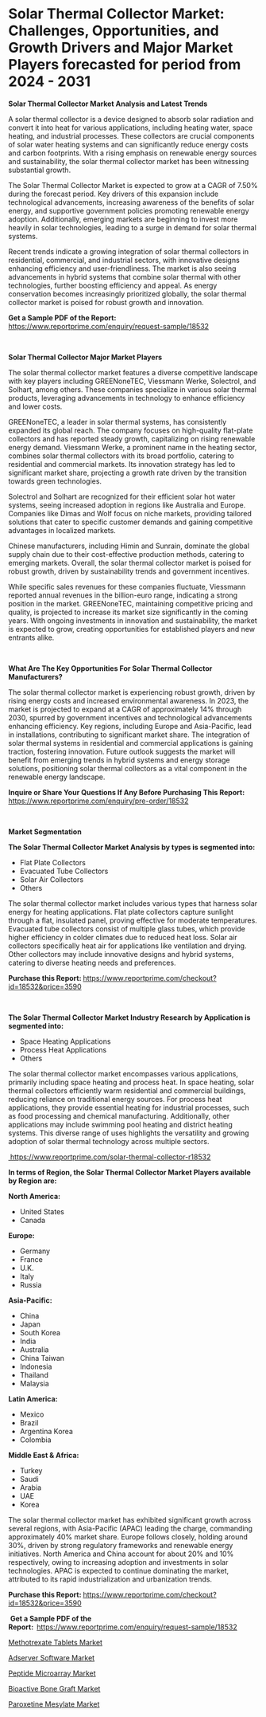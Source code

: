 <p><h1>Solar Thermal Collector Market: Challenges, Opportunities, and Growth Drivers and Major Market Players forecasted for period from 2024 - 2031</h1></p><p><strong>Solar Thermal Collector Market Analysis and Latest Trends</strong></p>
<p><p>A solar thermal collector is a device designed to absorb solar radiation and convert it into heat for various applications, including heating water, space heating, and industrial processes. These collectors are crucial components of solar water heating systems and can significantly reduce energy costs and carbon footprints. With a rising emphasis on renewable energy sources and sustainability, the solar thermal collector market has been witnessing substantial growth.</p><p>The Solar Thermal Collector Market is expected to grow at a CAGR of 7.50% during the forecast period. Key drivers of this expansion include technological advancements, increasing awareness of the benefits of solar energy, and supportive government policies promoting renewable energy adoption. Additionally, emerging markets are beginning to invest more heavily in solar technologies, leading to a surge in demand for solar thermal systems.</p><p>Recent trends indicate a growing integration of solar thermal collectors in residential, commercial, and industrial sectors, with innovative designs enhancing efficiency and user-friendliness. The market is also seeing advancements in hybrid systems that combine solar thermal with other technologies, further boosting efficiency and appeal. As energy conservation becomes increasingly prioritized globally, the solar thermal collector market is poised for robust growth and innovation.</p></p>
<p><strong>Get a Sample PDF of the Report:&nbsp;</strong> <a href="https://www.reportprime.com/enquiry/request-sample/18532?utm_campaign=1137&utm_medium=2&utm_source=Github&utm_content=ia&utm_term=21112024&utm_id=solar-thermal-collector">https://www.reportprime.com/enquiry/request-sample/18532</a></p>
<p>&nbsp;</p>
<p><strong>Solar Thermal Collector Major Market Players</strong></p>
<p><p>The solar thermal collector market features a diverse competitive landscape with key players including GREENoneTEC, Viessmann Werke, Solectrol, and Solhart, among others. These companies specialize in various solar thermal products, leveraging advancements in technology to enhance efficiency and lower costs.</p><p>GREENoneTEC, a leader in solar thermal systems, has consistently expanded its global reach. The company focuses on high-quality flat-plate collectors and has reported steady growth, capitalizing on rising renewable energy demand. Viessmann Werke, a prominent name in the heating sector, combines solar thermal collectors with its broad portfolio, catering to residential and commercial markets. Its innovation strategy has led to significant market share, projecting a growth rate driven by the transition towards green technologies.</p><p>Solectrol and Solhart are recognized for their efficient solar hot water systems, seeing increased adoption in regions like Australia and Europe. Companies like Dimas and Wolf focus on niche markets, providing tailored solutions that cater to specific customer demands and gaining competitive advantages in localized markets.</p><p>Chinese manufacturers, including Himin and Sunrain, dominate the global supply chain due to their cost-effective production methods, catering to emerging markets. Overall, the solar thermal collector market is poised for robust growth, driven by sustainability trends and government incentives.</p><p>While specific sales revenues for these companies fluctuate, Viessmann reported annual revenues in the billion-euro range, indicating a strong position in the market. GREENoneTEC, maintaining competitive pricing and quality, is projected to increase its market size significantly in the coming years. With ongoing investments in innovation and sustainability, the market is expected to grow, creating opportunities for established players and new entrants alike.</p></p>
<p>&nbsp;</p>
<p><strong>What Are The Key Opportunities For Solar Thermal Collector Manufacturers?</strong></p>
<p><p>The solar thermal collector market is experiencing robust growth, driven by rising energy costs and increased environmental awareness. In 2023, the market is projected to expand at a CAGR of approximately 14% through 2030, spurred by government incentives and technological advancements enhancing efficiency. Key regions, including Europe and Asia-Pacific, lead in installations, contributing to significant market share. The integration of solar thermal systems in residential and commercial applications is gaining traction, fostering innovation. Future outlook suggests the market will benefit from emerging trends in hybrid systems and energy storage solutions, positioning solar thermal collectors as a vital component in the renewable energy landscape.</p></p>
<p><strong>Inquire or Share Your Questions If Any Before Purchasing This Report:</strong> <a href="https://www.reportprime.com/enquiry/pre-order/18532?utm_campaign=1137&utm_medium=2&utm_source=Github&utm_content=ia&utm_term=21112024&utm_id=solar-thermal-collector">https://www.reportprime.com/enquiry/pre-order/18532</a></p>
<p>&nbsp;</p>
<p><strong>Market Segmentation</strong></p>
<p><strong>The Solar Thermal Collector Market Analysis by types is segmented into:</strong></p>
<p><ul><li>Flat Plate Collectors</li><li>Evacuated Tube Collectors</li><li>Solar Air Collectors</li><li>Others</li></ul></p>
<p><p>The solar thermal collector market includes various types that harness solar energy for heating applications. Flat plate collectors capture sunlight through a flat, insulated panel, proving effective for moderate temperatures. Evacuated tube collectors consist of multiple glass tubes, which provide higher efficiency in colder climates due to reduced heat loss. Solar air collectors specifically heat air for applications like ventilation and drying. Other collectors may include innovative designs and hybrid systems, catering to diverse heating needs and preferences.</p></p>
<p><strong>Purchase this Report:&nbsp;</strong><a href="https://www.reportprime.com/checkout?id=18532&price=3590&utm_campaign=1137&utm_medium=2&utm_source=Github&utm_content=ia&utm_term=21112024&utm_id=solar-thermal-collector">https://www.reportprime.com/checkout?id=18532&price=3590</a></p>
<p>&nbsp;</p>
<p><strong>The Solar Thermal Collector Market Industry Research by Application is segmented into:</strong></p>
<p><ul><li>Space Heating Applications</li><li>Process Heat Applications</li><li>Others</li></ul></p>
<p><p>The solar thermal collector market encompasses various applications, primarily including space heating and process heat. In space heating, solar thermal collectors efficiently warm residential and commercial buildings, reducing reliance on traditional energy sources. For process heat applications, they provide essential heating for industrial processes, such as food processing and chemical manufacturing. Additionally, other applications may include swimming pool heating and district heating systems. This diverse range of uses highlights the versatility and growing adoption of solar thermal technology across multiple sectors.</p></p>
<p><a href="https://www.reportprime.com/solar-thermal-collector-r18532?utm_campaign=1137&utm_medium=2&utm_source=Github&utm_content=ia&utm_term=21112024&utm_id=solar-thermal-collector">&nbsp;https://www.reportprime.com/solar-thermal-collector-r18532</a></p>
<p><strong>In terms of Region, the Solar Thermal Collector Market Players available by Region are:</strong></p>
<p>
    <p> <strong> North America: </strong>
        <ul>
            <li>United States</li>
            <li>Canada</li>
        </ul>
        </p> 
    <p> <strong> Europe: </strong>
        <ul>
            <li>Germany</li>
            <li>France</li>
            <li>U.K.</li>
            <li>Italy</li>
            <li>Russia</li>
        </ul>
        </p> 
    <p> <strong> Asia-Pacific: </strong>
        <ul>
            <li>China</li>
            <li>Japan</li>
            <li>South Korea</li>
            <li>India</li>
            <li>Australia</li>
            <li>China Taiwan</li>
            <li>Indonesia</li>
            <li>Thailand</li>
            <li>Malaysia</li>
        </ul>
        </p> 
    <p> <strong> Latin America: </strong>
        <ul>
            <li>Mexico</li>
            <li>Brazil</li>
            <li>Argentina Korea</li>
            <li>Colombia</li>
        </ul>
        </p> 
    <p> <strong> Middle East & Africa: </strong>
        <ul>
            <li>Turkey</li>
            <li>Saudi</li>
            <li>Arabia</li>
            <li>UAE</li>
            <li>Korea</li>
        </ul>
    </p>
    </p>
<p><p>The solar thermal collector market has exhibited significant growth across several regions, with Asia-Pacific (APAC) leading the charge, commanding approximately 40% market share. Europe follows closely, holding around 30%, driven by strong regulatory frameworks and renewable energy initiatives. North America and China account for about 20% and 10% respectively, owing to increasing adoption and investments in solar technologies. APAC is expected to continue dominating the market, attributed to its rapid industrialization and urbanization trends.</p></p>
<p><strong>Purchase this Report: </strong><a href="https://www.reportprime.com/checkout?id=18532&price=3590&utm_campaign=1137&utm_medium=2&utm_source=Github&utm_content=ia&utm_term=21112024&utm_id=solar-thermal-collector">https://www.reportprime.com/checkout?id=18532&price=3590</a></p>
<p>&nbsp;<strong>Get a Sample PDF of the Report:&nbsp;&nbsp;</strong><a href="https://www.reportprime.com/enquiry/request-sample/18532?utm_campaign=1137&utm_medium=2&utm_source=Github&utm_content=ia&utm_term=21112024&utm_id=solar-thermal-collector">https://www.reportprime.com/enquiry/request-sample/18532</a></p>
<p><strong></strong></p>
<p><p><a href="https://issuu.com/reportprime-2/docs/methotrexate-tablets-market-size-20_5f2995581bea63?utm_campaign=1137&utm_medium=2&utm_source=Github&utm_content=ia&utm_term=21112024&utm_id=solar-thermal-collector">Methotrexate Tablets Market</a></p><p><a href="https://www.linkedin.com/pulse/comprehensive-analysis-adserver-software-market-growth-study-wuque?utm_campaign=1137&utm_medium=2&utm_source=Github&utm_content=ia&utm_term=21112024&utm_id=solar-thermal-collector">Adserver Software Market</a></p><p><a href="https://www.linkedin.com/pulse/peptide-microarray-market-analysis-share-size-value-growing-viqke?utm_campaign=1137&utm_medium=2&utm_source=Github&utm_content=ia&utm_term=21112024&utm_id=solar-thermal-collector">Peptide Microarray Market</a></p><p><a href="https://www.linkedin.com/pulse/bioactive-bone-graft-market-analysis-report-provides-trend-huaqe?utm_campaign=1137&utm_medium=2&utm_source=Github&utm_content=ia&utm_term=21112024&utm_id=solar-thermal-collector">Bioactive Bone Graft Market</a></p><p><a href="https://issuu.com/reportprime-2/docs/paroxetine-mesylate-market-size-203_628bd115fcb42f?utm_campaign=1137&utm_medium=2&utm_source=Github&utm_content=ia&utm_term=21112024&utm_id=solar-thermal-collector">Paroxetine Mesylate Market</a></p></p>
